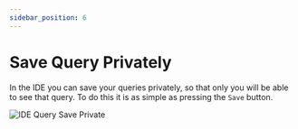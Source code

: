 ```yaml
---
sidebar_position: 6
---
```


# Save Query Privately
In the IDE you can save your queries privately, so that only you will be able to see that query. To do this it is as simple as pressing the `Save` button.

![IDE Query Save Private](/img/ide/query_save_private.png)